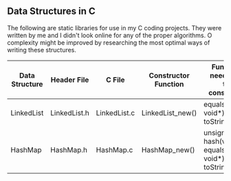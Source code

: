 ## Data Structures in C

The following are static libraries for use in my C coding projects. They were written by me and I didn't look online for any of the proper algorithms. O complexity might be improved by researching the most optimal ways of writing these structures.


| Data Structure | Header File  | C File       | Constructor Function | Functions needed for the constructor |
| -------------- | ------------ | ------------ | -------------------- | ----- |
| LinkedList     | LinkedList.h | LinkedList.c | LinkedList_new()	  | equals(void*, void*), toString(void*)
| HashMap		 | HashMap.h	| HashMap.c    | HashMap_new()		  | unsigned int hash(void*), equals(void*, void*), toString(void*)